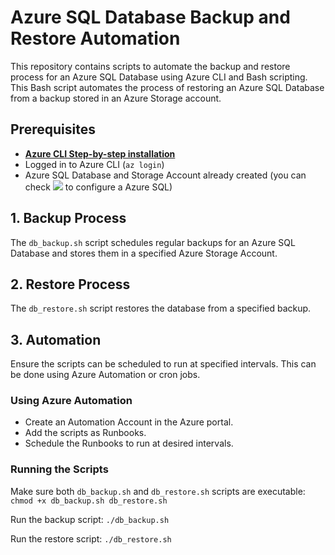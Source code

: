 # Azure SQL Database Backup and Restore Automation

This repository contains scripts to automate the backup and restore process for an Azure SQL Database using Azure CLI and Bash scripting. This Bash script automates the process of restoring an Azure SQL Database from a backup stored in an Azure Storage account. 

## Prerequisites
- **[Azure CLI Step-by-step installation](https://learn.microsoft.com/en-us/cli/azure/install-azure-cli-linux?pivots=apt#option-2-step-by-step-installation-instructions)**
- Logged in to Azure CLI (`az login`)
- Azure SQL Database and Storage Account already created (you can check ![](topic_01/) to configure a Azure SQL)

## 1. Backup Process
The `db_backup.sh` script schedules regular backups for an Azure SQL Database and stores them in a specified Azure Storage Account.

## 2. Restore Process

The `db_restore.sh` script restores the database from a specified backup.

## 3. Automation

Ensure the scripts can be scheduled to run at specified intervals. This can be done using Azure Automation or cron jobs.

### Using Azure Automation

- Create an Automation Account in the Azure portal.
- Add the scripts as Runbooks.
- Schedule the Runbooks to run at desired intervals.

### Running the Scripts

Make sure both `db_backup.sh` and `db_restore.sh` scripts are executable:
`chmod +x db_backup.sh db_restore.sh`

Run the backup script:
`./db_backup.sh`

Run the restore script:
`./db_restore.sh`